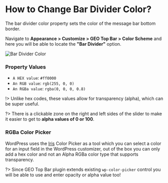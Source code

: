 # How to Change Bar Divider Color?

The bar divider color property sets the color of the message bar bottom border.

Navigate to **Appearance > Customize > GEO Top Bar > Color Scheme** and here you will be able to locate the **"Bar Divider"** option.

![Bar Divider Color](http://res.cloudinary.com/mypreview/image/upload/v1492221919/bar-divider-color_hzgwni.gif)

### Property Values

* ```A HEX value```: ```#ff0000```
* ```An RGB value```: ```rgb(255, 0, 0)```
* ```An RGBa value```: ```rgba(0, 0, 0, 0.8)```

!> Unlike hex codes, these values allow for transparency (alpha), which can be super useful.

?> There is a clickable zone on the right and left sides of the slider to make it easier to get to **alpha values of 0 or 100**.

### RGBa Color Picker

WordPress uses the [Iris](http://automattic.github.io/Iris/) Color Picker as a tool which you can select a color for an input field in the WordPress customizer, out of the box you can only add a hex color and not an Alpha RGBa color type that supports transparency.

?> Since GEO Top Bar plugin extends existing ```wp-color-picker``` control you will be able to use and enter opacity or alpha value too!
